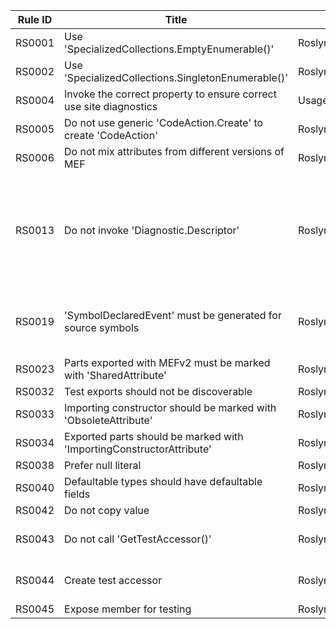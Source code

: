 
Rule ID | Title | Category | Enabled | Severity | CodeFix | Description |
--------|-------|----------|---------|----------|---------|--------------------------------------------------------------------------------------------------------------|
RS0001 | Use 'SpecializedCollections.EmptyEnumerable()' | RoslynDiagnosticsPerformance | True | Warning | False | Use 'SpecializedCollections.EmptyEnumerable()' |
RS0002 | Use 'SpecializedCollections.SingletonEnumerable()' | RoslynDiagnosticsPerformance | True | Warning | False | Use 'SpecializedCollections.SingletonEnumerable()' |
RS0004 | Invoke the correct property to ensure correct use site diagnostics | Usage | False | Error | False | Invoke the correct property to ensure correct use site diagnostics |
RS0005 | Do not use generic 'CodeAction.Create' to create 'CodeAction' | RoslynDiagnosticsPerformance | True | Warning | False | Do not use generic 'CodeAction.Create' to create 'CodeAction' |
RS0006 | Do not mix attributes from different versions of MEF | RoslynDiagnosticsReliability | True | Warning | False | Do not mix attributes from different versions of MEF. |
RS0013 | Do not invoke 'Diagnostic.Descriptor' | RoslynDiagnosticsPerformance | False | Warning | False | Accessing the 'Descriptor' property of 'Diagnostic' in compiler layer leads to unnecessary string allocations for fields of the descriptor that are not utilized in command line compilation. Hence, you should avoid accessing the 'Descriptor' of the compiler diagnostics here. Instead you should directly access these properties off the 'Diagnostic' type. |
RS0019 | 'SymbolDeclaredEvent' must be generated for source symbols | RoslynDiagnosticsReliability | False | Error | False | Compilation event queue is required to generate symbol declared events for all declared source symbols. Hence, every source symbol type or one of its base types must generate a symbol declared event. |
RS0023 | Parts exported with MEFv2 must be marked with 'SharedAttribute' | RoslynDiagnosticsReliability | True | Warning | False | Part exported with MEFv2 must be marked with the 'SharedAttribute'. |
RS0032 | Test exports should not be discoverable | RoslynDiagnosticsReliability | False | Warning | True | Test exports should not be discoverable. |
RS0033 | Importing constructor should be marked with 'ObsoleteAttribute' | RoslynDiagnosticsReliability | True | Warning | True | Importing constructor should be marked with 'ObsoleteAttribute'. |
RS0034 | Exported parts should be marked with 'ImportingConstructorAttribute' | RoslynDiagnosticsReliability | True | Warning | True | Exported parts should be marked with 'ImportingConstructorAttribute'. |
RS0038 | Prefer null literal | RoslynDiagnosticsMaintainability | True | Warning | True | Use 'null' instead of 'default' for nullable types. |
RS0040 | Defaultable types should have defaultable fields | RoslynDiagnosticsReliability | True | Warning | False | Defaultable types should have defaultable fields. |
RS0042 | Do not copy value | RoslynDiagnosticsReliability | True | Warning | False | Do not unbox non-copyable value types. |
RS0043 | Do not call 'GetTestAccessor()' | RoslynDiagnosticsMaintainability | True | Warning | False | 'GetTestAccessor()' is a helper method reserved for testing. Production code must not call this member. |
RS0044 | Create test accessor | RoslynDiagnosticsMaintainability | True | Hidden | True | This is a refactoring which simplifies the process of creating test accessors using the 'TestAccessor' pattern. |
RS0045 | Expose member for testing | RoslynDiagnosticsMaintainability | True | Hidden | True | Expose member for testing. |
